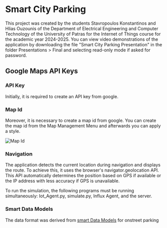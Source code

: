 # Smart City Parking

This project was created by the students Stavropoulos Konstantinos and Hlias Ouzounis of the Department of Electrical Engineering and Computer Technology of the University of Patras for the Internet of Things course for the academic year 2024-2025. You can view video demonstrations of the application by downloading the file "Smart City Parking Presentation" in the folder Presentations > Final and selecting read-only mode if asked for password.

## Google Maps API Keys

### API Key

Initially, it is required to create an API key from google.

### Map Id

Moreover, it is necessary to create a map id from google. You can create the map id from the Map Management Menu and afterwards you can apply a style.

![Map Id](./Presentations/images/map-id.png)

### Navigation

The application detects the current location during navigation and displays the route. To achieve this, it uses the browser's navigator.geolocation API. This API automatically determines the position based on GPS if available or the IP address with less accuracy if GPS is unavailable.

To run the simulation, the following programs must be running simultaneously: Iot_Agent.py, simulate.py, Influx Agent, and the server.

### Smart Data Models

The data format was derived from  [smart Data Models](https://github.com/smart-data-models/dataModel.Parking/blob/master/OnStreetParking/doc/spec.md)
for onstreet parking

